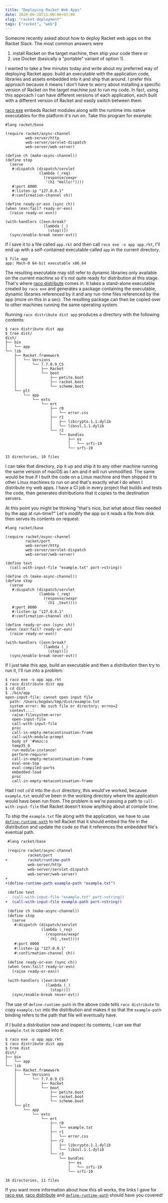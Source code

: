 ```yaml
---
title: "Deploying Racket Web Apps"
date: 2020-06-28T15:00:00+03:00
slug: "racket-deployment"
tags: ["racket", "web"]
---
```


Someone recently asked about how to deploy Racket web apps on the
Racket Slack.  The most common answers were

1. install Racket on the target machine, then ship your code there or
2. use Docker (basically a "portable" variant of option 1).

I wanted to take a few minutes today and write about my preferred way
of deploying Racket apps: build an executable with the application
code, libraries and assets embedded into it and ship that around.  I
prefer this approach because it means I don't have to worry about
installing a specific version of Racket on the target machine just to
run my code.  In fact, using this approach I can have different
versions of each application, each built with a different version of
Racket and easily switch between them.

[raco exe] embeds Racket modules along with the runtime into native
executables for the platform it's run on.  Take this program for
example:

```racket
#lang racket/base

(require racket/async-channel
         web-server/http
         web-server/servlet-dispatch
         web-server/web-server)

(define ch (make-async-channel))
(define stop
  (serve
   #:dispatch (dispatch/servlet
               (lambda (_req)
                 (response/xexpr
                  '(h1 "Hello!"))))
   #:port 8000
   #:listen-ip "127.0.0.1"
   #:confirmation-channel ch))

(define ready-or-exn (sync ch))
(when (exn:fail? ready-or-exn)
  (raise ready-or-exn))

(with-handlers ([exn:break?
                 (lambda (_)
                   (stop))])
  (sync/enable-break never-evt))
```

If I save it to a file called `app.rkt` and then call `raco exe -o app
app.rkt`, I'll end up with a self-contained executable called `app` in
the current directory.

```
$ file app
app: Mach-O 64-bit executable x86_64
```

The resulting executable may still refer to dynamic libraries only
available on the current machine so it's not quite ready for
distribution at this stage.  That's where [raco distribute] comes in.
It takes a stand-alone executable created by `raco exe` and generates
a package containing the executable, dynamic libraries referenced by
it and any run-time files referenced by the app (more on this in a
sec).  The resulting package can then be copied over to other machines
running the same operating system.

Running `raco distribute dist app` produces a directory with the
following contents:

```
$ raco distribute dist app
$ tree dist/
dist/
├── bin
│   └── app
└── lib
    ├── Racket.framework
    │   └── Versions
    │       └── 7.7.0.9_CS
    │           ├── Racket
    │           └── boot
    │               ├── petite.boot
    │               ├── racket.boot
    │               └── scheme.boot
    └── plt
        └── app
            └── exts
                └── ert
                    ├── r0
                    │   └── error.css
                    ├── r1
                    │   ├── libcrypto.1.1.dylib
                    │   └── libssl.1.1.dylib
                    └── r2
                        └── bundles
                            ├── es
                            │   └── srfi-19
                            └── srfi-19

15 directories, 10 files
```

I can take that directory, zip it up and ship it to any other machine
running the same version of macOS as I am and it will run unmodified.
The same would be true if I built the code on a Linux machine and then
shipped it to other Linux machines to run on and that's exactly what I
do when I distribute my web apps.  I have a CI job in every project
that builds and tests the code, then generates distributions that it
copies to the destination servers.

At this point you might be thinking "that's nice, but what about files
needed by the app at run-time?"  Let's modify the app so it reads a
file from disk then serves its contents on request:

```racket
#lang racket/base

(require racket/async-channel
         racket/port
         web-server/http
         web-server/servlet-dispatch
         web-server/web-server)

(define text
  (call-with-input-file "example.txt" port->string))

(define ch (make-async-channel))
(define stop
  (serve
   #:dispatch (dispatch/servlet
               (lambda (_req)
                 (response/xexpr
                  `(h1 ,text))))
   #:port 8000
   #:listen-ip "127.0.0.1"
   #:confirmation-channel ch))

(define ready-or-exn (sync ch))
(when (exn:fail? ready-or-exn)
  (raise ready-or-exn))

(with-handlers ([exn:break?
                 (lambda (_)
                   (stop))])
  (sync/enable-break never-evt))
```

If I just take this app, build an executable and then a distribution
then try to run it, I'll run into a problem:

```
$ raco exe -o app app.rkt
$ raco distribute dist app
$ cd dist
$ ./bin/app
open-input-file: cannot open input file
  path: /Users/bogdan/tmp/dist/example.txt
  system error: No such file or directory; errno=2
  context...:
   raise-filesystem-error
   open-input-file
   call-with-input-file
   proc
   call-in-empty-metacontinuation-frame
   call-with-module-prompt
   body of '#%mzc:s
   temp35_0
   run-module-instance!
   perform-require!
   call-in-empty-metacontinuation-frame
   eval-one-top
   eval-compiled-parts
   embedded-load
   proc
   call-in-empty-metacontinuation-frame
```

Had I not `cd`'d into the `dist` directory, this would've worked,
because `example.txt` would've been in the working directory where the
application would have been run from.  The problem is we're passing a
path to `call-with-input-file` that Racket doesn't know anything about
at compile time.

To ship the `example.txt` file along with the application, we have to
use [`define-runtime-path`] to tell Racket that it should embed the
file in the distribution and update the code so that it references the
embedded file's eventual path.

```diff
 #lang racket/base

 (require racket/async-channel
          racket/port
+         racket/runtime-path
          web-server/http
          web-server/servlet-dispatch
          web-server/web-server)
+
+(define-runtime-path example-path "example.txt")

 (define text
-  (call-with-input-file "example.txt" port->string))
+  (call-with-input-file example-path port->string))

 (define ch (make-async-channel))
 (define stop
   (serve
    #:dispatch (dispatch/servlet
                (lambda (_req)
                  (response/xexpr
                   `(h1 ,text))))
    #:port 8000
    #:listen-ip "127.0.0.1"
    #:confirmation-channel ch))

 (define ready-or-exn (sync ch))
 (when (exn:fail? ready-or-exn)
   (raise ready-or-exn))

 (with-handlers ([exn:break?
                  (lambda (_)
                    (stop))])
   (sync/enable-break never-evt))
```

The use of `define-runtime-path` in the above code tells `raco
distribute` to copy `example.txt` into the distribution and makes it
so that the `example-path` binding refers to the path that file will
eventually have.

If I build a distribution now and inspect its contents, I can see that
`example.txt` is copied into it:

```
$ raco exe -o app app.rkt
$ raco distribute dist app
$ tree dist
dist/
├── bin
│   └── app
└── lib
    ├── Racket.framework
    │   └── Versions
    │       └── 7.7.0.9_CS
    │           ├── Racket
    │           └── boot
    │               ├── petite.boot
    │               ├── racket.boot
    │               └── scheme.boot
    └── plt
        └── app
            └── exts
                └── ert
                    ├── r0
                    │   └── example.txt
                    ├── r1
                    │   └── error.css
                    ├── r2
                    │   ├── libcrypto.1.1.dylib
                    │   └── libssl.1.1.dylib
                    └── r3
                        └── bundles
                            ├── es
                            │   └── srfi-19
                            └── srfi-19

16 directories, 11 files
```

If you want more information about how this all works, the links I
gave for [raco exe], [raco distribute] and [`define-runtime-path`]
should have you covered!

[raco exe]: https://docs.racket-lang.org/raco/exe.html
[raco distribute]: https://docs.racket-lang.org/raco/exe-dist.html
[`define-runtime-path`]: https://docs.racket-lang.org/reference/Filesystem.html#%28form._%28%28lib._racket%2Fruntime-path..rkt%29._define-runtime-path%29%29
